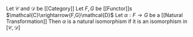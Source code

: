 Let $\mathcal{C}$ and $\mathcal{D}$ be [[Category]]
Let $F,G$ be [[Functor]]s $\mathcal{C}\xrightarrow{F,G}\mathcal{D}$
Let $\alpha:F\to G$ be a [[Natural Transformation]]
Then $\alpha$ is a natural isomorphism if it is an isomorphism in $[\mathcal{C},\mathcal{D}]$
